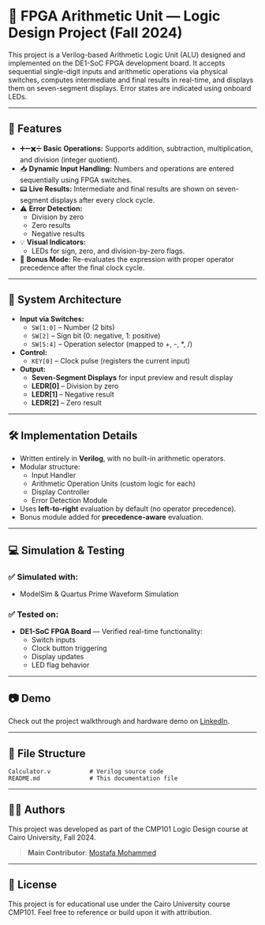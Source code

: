 # 🔢 FPGA Arithmetic Unit — Logic Design Project (Fall 2024)

This project is a Verilog-based Arithmetic Logic Unit (ALU) designed and implemented on the DE1-SoC FPGA development board. It accepts sequential single-digit inputs and arithmetic operations via physical switches, computes intermediate and final results in real-time, and displays them on seven-segment displays. Error states are indicated using onboard LEDs.

---

## 📌 Features

- ➕➖✖️➗ **Basic Operations:** Supports addition, subtraction, multiplication, and division (integer quotient).
- 📥 **Dynamic Input Handling:** Numbers and operations are entered sequentially using FPGA switches.
- 📟 **Live Results:** Intermediate and final results are shown on seven-segment displays after every clock cycle.
- ⚠️ **Error Detection:**
  - Division by zero
  - Zero results
  - Negative results
- 💡 **Visual Indicators:**
  - LEDs for sign, zero, and division-by-zero flags.
- 🧠 **Bonus Mode:** Re-evaluates the expression with proper operator precedence after the final clock cycle.

---

## 🧠 System Architecture

- **Input via Switches:**
  - `SW[1:0]` – Number (2 bits)
  - `SW[2]` – Sign bit (0: negative, 1: positive)
  - `SW[5:4]` – Operation selector (mapped to +, -, *, /)
- **Control:**
  - `KEY[0]` – Clock pulse (registers the current input)
- **Output:**
  - **Seven-Segment Displays** for input preview and result display
  - **LEDR[0]** – Division by zero
  - **LEDR[1]** – Negative result
  - **LEDR[2]** – Zero result

---

## 🛠️ Implementation Details

- Written entirely in **Verilog**, with no built-in arithmetic operators.
- Modular structure:
  - Input Handler
  - Arithmetic Operation Units (custom logic for each)
  - Display Controller
  - Error Detection Module
- Uses **left-to-right** evaluation by default (no operator precedence).
- Bonus module added for **precedence-aware** evaluation.

---

## 💻 Simulation & Testing

### ✅ Simulated with:
- ModelSim & Quartus Prime Waveform Simulation

### ✅ Tested on:
- **DE1-SoC FPGA Board** — Verified real-time functionality:
  - Switch inputs
  - Clock button triggering
  - Display updates
  - LED flag behavior

---

## 📷 Demo

Check out the project walkthrough and hardware demo on [LinkedIn](https://www.linkedin.com/posts/mostafamohammed2005_im-thrilled-to-share-our-arithmetic-unit-activity-7280257371535265792-OXmb?utm_source=share&utm_medium=member_desktop&rcm=ACoAAEkJgVAB7wgljMDnvHfoQ5tfe6Q-FCFGGak).

---

## 📁 File Structure

```
Calculator.v           # Verilog source code
README.md              # This documentation file
```

---

## 👨‍💻 Authors

This project was developed as part of the CMP101 Logic Design course at Cairo University, Fall 2024.

> **Main Contributor**: [Mostafa Mohammed](https://www.linkedin.com/in/mostafamohammed2005)

---

## 📜 License

This project is for educational use under the Cairo University course CMP101. Feel free to reference or build upon it with attribution.
